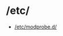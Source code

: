 <!-- -
Title: etc
First Published: 2014-07-12
- -->

/etc/
=====

*   [/etc/modprobe.d/](/docs/lfs/etc/modprobe.d/)
